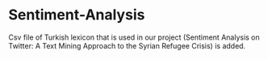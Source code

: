 # Sentiment-Analysis
Csv file of Turkish lexicon that is used in our project (Sentiment Analysis on Twitter: A Text Mining Approach to the Syrian Refugee Crisis) is added. 
